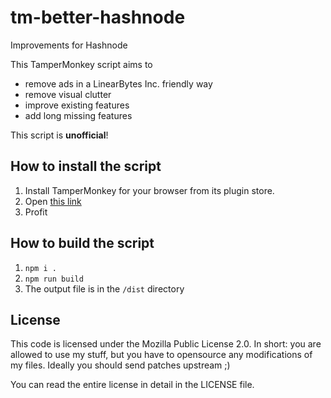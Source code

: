 # tm-better-hashnode
Improvements for Hashnode

This TamperMonkey script aims to

- remove ads in a LinearBytes Inc. friendly way
- remove visual clutter
- improve existing features
- add long missing features

This script is **unofficial**!

## How to install the script

1. Install TamperMonkey for your browser from its plugin store.
2. Open [this link](https://github.com/minecrawler/tm-better-hashnode/raw/master/dist/tm-better-hashnode.user.js)
3. Profit


## How to build the script

1. `npm i .`
2. `npm run build`
3. The output file is in the `/dist` directory


## License

This code is licensed under the Mozilla Public License 2.0.
In short: you are allowed to use my stuff, but you have to opensource any modifications of my files.
Ideally you should send patches upstream ;)

You can read the entire license in detail in the LICENSE file.
